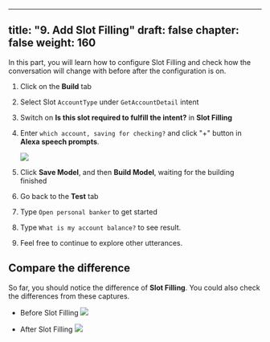 
---
title: "9. Add Slot Filling"
draft: false
chapter: false
weight: 160
---

In this part, you will learn how to configure Slot Filling and check how the conversation will change with before after the configuration is on.

1. Click on the **Build** tab

1. Select Slot `AccountType` under `GetAccountDetail` intent

1. Switch on **Is this slot required to fulfill the intent?** in **Slot Filling**

1. Enter `which account, saving for checking?` and click "+" button in **Alexa speech prompts**. 

    ![](/images/ask/alexa-slot-filling.png)

1. Click **Save Model**, and then **Build Model**, waiting for the building finished

1. Go back to the **Test** tab

1. Type `Open personal banker` to get started

1. Type `What is my account balance?` to see result. 

1. Feel free to continue to explore other utterances.

## Compare the difference 

So far, you should notice the difference of **Slot Filling**. You could also check the differences from these captures.

- Before Slot Filling
  ![](/images/ask/before-slot-filling.png)
    
- After Slot Filling
  ![](/images/ask/after-slot-filling.png)


